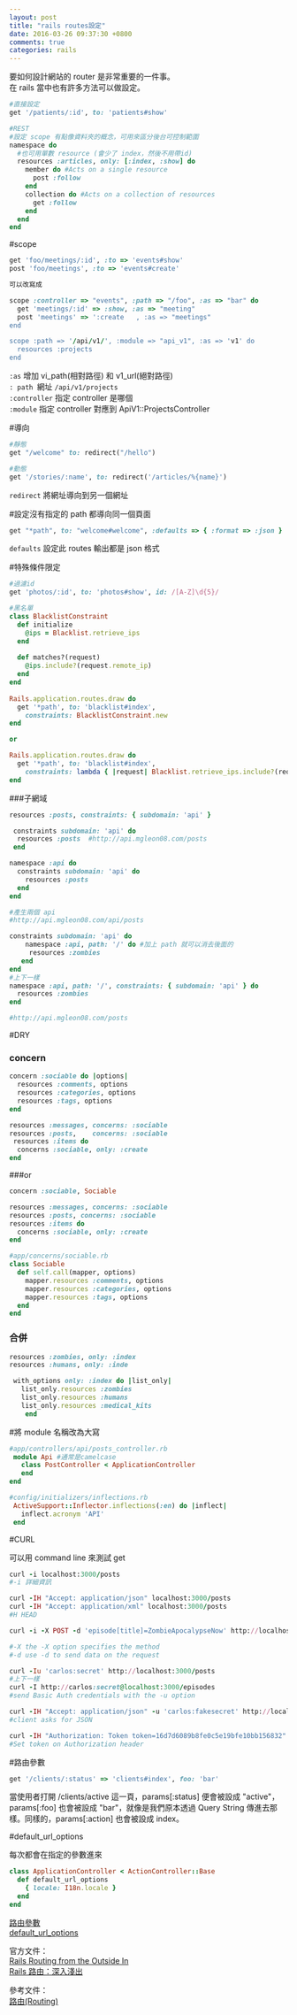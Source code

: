 ```yaml
---
layout: post
title: "rails routes設定"
date: 2016-03-26 09:37:30 +0800
comments: true
categories: rails
---
```

要如何設計網站的 router 是非常重要的一件事。  
在 rails 當中也有許多方法可以做設定。

<!-- more -->

```ruby
#直接設定
get '/patients/:id', to: 'patients#show'

#REST
#設定 scope 有點像資料夾的概念，可用來區分後台可控制範圍
namespace do 
  #也可用單數 resource (會少了 index，然後不用帶id)
  resources :articles, only: [:index, :show] do 
    member do #Acts on a single resource
      post :follow
    end
    collection do #Acts on a collection of resources
      get :follow
    end
  end
end
```

#scope

```ruby
get 'foo/meetings/:id', :to => 'events#show'
post 'foo/meetings', :to => 'events#create'

可以改寫成

scope :controller => "events", :path => "/foo", :as => "bar" do
  get 'meetings/:id' => :show, :as => "meeting"
  post 'meetings' => ':create	, :as => "meetings"
end

scope :path => '/api/v1/', :module => "api_v1", :as => 'v1' do
  resources :projects
end
```
`:as` 增加 vi_path(相對路徑) 和 v1_url(絕對路徑)  
`: path `網址 `/api/v1/projects`   
`:controller` 指定 controller 是哪個  
`:module` 指定 controller 對應到 ApiV1::ProjectsController


#導向

```ruby
#靜態
get "/welcome" to: redirect("/hello")

#動態
get '/stories/:name', to: redirect('/articles/%{name}')
```
`redirect` 將網址導向到另一個網址

#設定沒有指定的 path 都導向同一個頁面

```ruby
get "*path", to: "welcome#welcome", :defaults => { :format => :json }
```
`defaults` 設定此 routes 輸出都是 json 格式

#特殊條件限定

```ruby
#過濾id
get 'photos/:id', to: 'photos#show', id: /[A-Z]\d{5}/

#黑名單
class BlacklistConstraint
  def initialize
    @ips = Blacklist.retrieve_ips
  end
 
  def matches?(request)
    @ips.include?(request.remote_ip)
  end
end
 
Rails.application.routes.draw do
  get '*path', to: 'blacklist#index',
    constraints: BlacklistConstraint.new
end

or

Rails.application.routes.draw do
  get '*path', to: 'blacklist#index',
    constraints: lambda { |request| Blacklist.retrieve_ips.include?(request.remote_ip) }
end
```

###子網域

```rubyresources :posts, constraints: { subdomain: 'api' }
```

```ruby￼constraints subdomain: 'api' do  resources :posts  #http://api.mgleon08.com/posts￼end
```

```ruby
namespace :api do
  constraints subdomain: 'api' do
    resources :posts
  end
end

#產生兩個 api
#http://api.mgleon08.com/api/posts

constraints subdomain: 'api' do 
	namespace :api, path: '/' do #加上 path 就可以消去後面的     resources :zombies   endend
#上下一樣
namespace :api, path: '/', constraints: { subdomain: 'api' } do
  resources :zombiesend

#http://api.mgleon08.com/posts
```

#DRY

### concern
```ruby
concern :sociable do |options| 
  resources :comments, options
  resources :categories, options 
  resources :tags, optionsend
resources :messages, concerns: :sociableresources :posts,    concerns: :sociable￼resources :items do  concerns :sociable, only: :createend
```

###or

```ruby
concern :sociable, Sociable
resources :messages, concerns: :sociable 
resources :posts, concerns: :sociable 
resources :items do  concerns :sociable, only: :createend
```

```ruby
#app/concerns/sociable.rbclass Sociable  def self.call(mapper, options)    mapper.resources :comments, options 
    mapper.resources :categories, options 
    mapper.resources :tags, options  end 
end
```


### 合併

```ruby
resources :zombies, only: :index 
resources :humans, only: :inde
```

```ruby
￼with_options only: :index do |list_only|   list_only.resources :zombies   list_only.resources :humans   list_only.resources :medical_kits￼￼￼￼end
```

#將 module 名稱改為大寫

```ruby
#app/controllers/api/posts_controller.rb
￼module Api #通常是camelcase   class PostController < ApplicationController   end
end
```

```ruby
#config/initializers/inflections.rb
￼ActiveSupport::Inflector.inflections(:en) do |inflect|￼  inflect.acronym 'API'￼end
```
#CURL

可以用 command line 來測試 get

```ruby
curl -i localhost:3000/posts
#-i 詳細資訊

curl -IH "Accept: application/json" localhost:3000/posts
curl -IH "Accept: application/xml" localhost:3000/posts
#H HEAD

curl -i -X POST -d 'episode[title]=ZombieApocalypseNow' http://localhost:3000/posts

#-X the -X option specifies the method
#-d use -d to send data on the request

curl -Iu 'carlos:secret' http://localhost:3000/posts
#上下一樣
curl -I http://carlos:secret@localhost:3000/episodes
#send Basic Auth credentials with the -u option

curl -IH "Accept: application/json" -u 'carlos:fakesecret' http://localhost:3000/posts
#client asks for JSON

curl -IH "Authorization: Token token=16d7d6089b8fe0c5e19bfe10bb156832" http://localhost:3000/posts
#Set token on Authorization header
```

#路由參數
```ruby
get '/clients/:status' => 'clients#index', foo: 'bar'
```
當使用者打開 /clients/active 這一頁，params[:status] 便會被設成 "active"，params[:foo] 也會被設成 "bar"，就像是我們原本透過 Query String 傳進去那樣。同樣的，params[:action] 也會被設成 index。

#default_url_options

每次都會在指定的參數進來

```ruby
class ApplicationController < ActionController::Base
  def default_url_options
    { locale: I18n.locale }
  end
end
```

[路由參數](http://rails.ruby.tw/action_controller_overview.html#%E8%B7%AF%E7%94%B1%E5%8F%83%E6%95%B8)  
[default_url_options](http://apidock.com/rails/ActionController/Base/default_url_options)

官方文件：  
[Rails Routing from the Outside In](http://guides.rubyonrails.org/routing.html)  
[Rails 路由：深入淺出](http://rails.ruby.tw/routing.html)

參考文件：  
[路由(Routing)](https://ihower.tw/rails4/routing.html)  